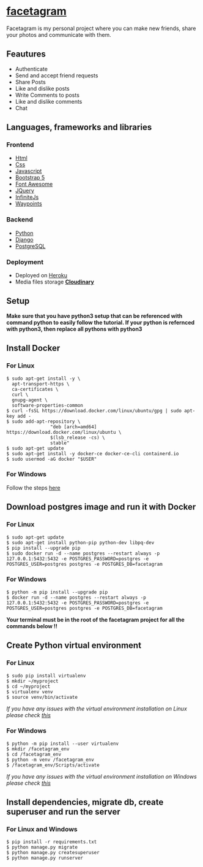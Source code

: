 # [facetagram](myfacetagram.herokuapp.com)
Facetagram is my personal project where you can make new friends, share your photos and communicate with them.  
## Feautures
* Authenticate
* Send and accept friend requests
* Share Posts
* Like and dislike posts
* Write Comments to posts
* Like and dislike comments
* Chat

## Languages, frameworks and libraries
### Frontend
* [Html](https://developer.mozilla.org/en-US/docs/Web/HTML)
* [Css](https://developer.mozilla.org/en-US/docs/Web/CSS)
* [Javascript](https://developer.mozilla.org/en-US/docs/Web/JavaScript)
* [Bootstrap 5](https://getbootstrap.com/docs/5.0/getting-started/introduction/)
* [Font Awesome](https://fontawesome.com/)
* [JQuery](https://jquery.com/)
* [InfiniteJs](https://airbnb.io/infinity/)
* [Waypoints](http://imakewebthings.com/waypoints/)
### Backend
* [Python](https://www.python.org/)
* [Django](https://www.djangoproject.com/)
* [PostgreSQL](https://www.postgresql.org/)
### Deployment
* Deployed on [Heroku](https://www.heroku.com/)
* Media files storage [**Cloudinary**](https://cloudinary.com/)
## **Setup**

__Make sure that you have python3 setup that can be referenced with command python to easily follow the tutorial. If your python is refernced with python3, then replace all pythons with python3__

## Install Docker
### For Linux
```
$ sudo apt-get install -y \
  apt-transport-https \
  ca-certificates \
  curl \
  gnupg-agent \
  software-properties-common
$ curl -fsSL https://download.docker.com/linux/ubuntu/gpg | sudo apt-key add -
$ sudo add-apt-repository \
                "deb [arch=amd64] https://download.docker.com/linux/ubuntu \
                $(lsb_release -cs) \
                stable"
$ sudo apt-get update
$ sudo apt-get install -y docker-ce docker-ce-cli containerd.io
$ sudo usermod -aG docker "$USER"
```

### For Windows

Follow the steps [here](https://docs.docker.com/docker-for-windows/install/)

## Download postgres image and run it with Docker

### For Linux

```
$ sudo apt-get update
$ sudo apt-get install python-pip python-dev libpq-dev
$ pip install --upgrade pip
$ sudo docker run -d --name postgres --restart always -p 127.0.0.1:5432:5432 -e POSTGRES_PASSWORD=postgres -e POSTGRES_USER=postgres postgres -e POSTGRES_DB=facetagram
```

### For Windows
```
$ python -m pip install --upgrade pip
$ docker run -d --name postgres --restart always -p 127.0.0.1:5432:5432 -e POSTGRES_PASSWORD=postgres -e POSTGRES_USER=postgres postgres -e POSTGRES_DB=facetagram
```

__Your terminal must be in the root of the facetagram project for all the commands below !!__

## Create Python virtual environment
### For Linux
```
$ sudo pip install virtualenv
$ mkdir ~/myproject
$ cd ~/myproject
$ virtualenv venv
$ source venv/bin/activate
```
_If you have any issues with the virtual environment installation on Linux please check [this](https://gist.github.com/Geoyi/d9fab4f609e9f75941946be45000632b)_

### For Windows
```
$ python -m pip install --user virtualenv
$ mkdir /facetagram_env
$ cd /facetagram_env
$ python -m venv /facetagram_env
$ /facetagram_env/Scripts/activate
```
_If you have any issues with the virtual environment installation on Windows please check [this](https://packaging.python.org/guides/installing-using-pip-and-virtual-environments/)_

## Install dependencies, migrate db, create superuser and run the server
### For Linux and Windows
```
$ pip install -r requirements.txt
$ python manage.py migrate
$ python manage.py createsuperuser
$ python manage.py runserver
```
